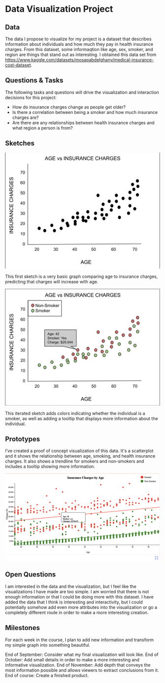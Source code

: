 # Data Visualization Project

## Data

The data I propose to visualize for my project is a dataset that describes information about individuals and how much they pay in health insurance charges. From this dataset, some informaqtion like age, sex, smoker, and region are things that stand out as interesting. I obtained this data set from https://www.kaggle.com/datasets/mosapabdelghany/medical-insurance-cost-dataset.


## Questions & Tasks

The following tasks and questions will drive the visualization and interaction decisions for this project:

 * How do insurance charges change as people get older?
 * Is there a correlation between being a smoker and how much insurance charges are?
 * Are there are any relationships between health insurance charges and what region a person is from?

## Sketches

![Sketch 1](Sketch1.png)

This first sketch is a very basic graph comparing age to insurance charges, predicting that charges will increase with age.

![Sketch 2](Sketch2.png)

This iterated sketch adds colors indicating whether the individual is a smoker, as well as adding a tooltip that displays more information about the individual.

## Prototypes

I’ve created a proof of concept visualization of this data. It's a scatterplot and it shows the relationship between age, smoking, and health insurance charges. It also shows a trendline for smokers and non-smokers and includes a tooltip showing more information.

![image](Sketch3.png)

## Open Questions

I am interested in the data and the visualization, but I feel like the visualizations I have made are too simple. I am worried that there is not enough information or that I could be doing more with this dataset. I have added the data that I think is interesting and interactivity, but I could potentially somehow add even more attributes into the visualization or go a completely different route in order to make a more interesting creation.

## Milestones

For each week in the course, I plan to add new information and transform my simple graph into something beautiful.

End of September: Consider what my final visualization will look like.
End of October: Add small details in order to make a more interesting and informative visualization.
End of November: Add depth that conveys the most information possible and allows viewers to extract conclusions from it.
End of course: Create a finished product.
